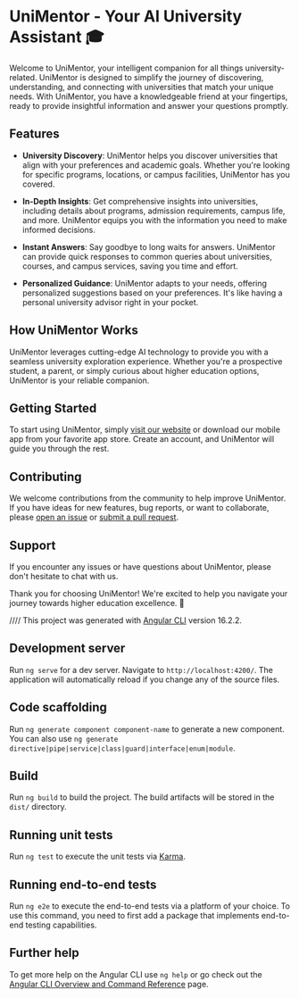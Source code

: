 # UniMentor - Your AI University Assistant 🎓

Welcome to UniMentor, your intelligent companion for all things university-related. UniMentor is designed to simplify the journey of discovering, understanding, and connecting with universities that match your unique needs. With UniMentor, you have a knowledgeable friend at your fingertips, ready to provide insightful information and answer your questions promptly.

## Features

- **University Discovery**: UniMentor helps you discover universities that align with your preferences and academic goals. Whether you're looking for specific programs, locations, or campus facilities, UniMentor has you covered.

- **In-Depth Insights**: Get comprehensive insights into universities, including details about programs, admission requirements, campus life, and more. UniMentor equips you with the information you need to make informed decisions.

- **Instant Answers**: Say goodbye to long waits for answers. UniMentor can provide quick responses to common queries about universities, courses, and campus services, saving you time and effort.

- **Personalized Guidance**: UniMentor adapts to your needs, offering personalized suggestions based on your preferences. It's like having a personal university advisor right in your pocket.

## How UniMentor Works

UniMentor leverages cutting-edge AI technology to provide you with a seamless university exploration experience. Whether you're a prospective student, a parent, or simply curious about higher education options, UniMentor is your reliable companion.

## Getting Started

To start using UniMentor, simply [visit our website](https://www.unimentor.ai) or download our mobile app from your favorite app store. Create an account, and UniMentor will guide you through the rest.

## Contributing

We welcome contributions from the community to help improve UniMentor. If you have ideas for new features, bug reports, or want to collaborate, please [open an issue](https://github.com/YourOrganization/UniMentor/issues) or [submit a pull request](https://github.com/YourOrganization/UniMentor/pulls).

## Support

If you encounter any issues or have questions about UniMentor, please don't hesitate to chat with us.


Thank you for choosing UniMentor! We're excited to help you navigate your journey towards higher education excellence. 🚀


////
This project was generated with [Angular CLI](https://github.com/angular/angular-cli) version 16.2.2.

## Development server

Run `ng serve` for a dev server. Navigate to `http://localhost:4200/`. The application will automatically reload if you change any of the source files.

## Code scaffolding

Run `ng generate component component-name` to generate a new component. You can also use `ng generate directive|pipe|service|class|guard|interface|enum|module`.

## Build

Run `ng build` to build the project. The build artifacts will be stored in the `dist/` directory.

## Running unit tests

Run `ng test` to execute the unit tests via [Karma](https://karma-runner.github.io).

## Running end-to-end tests

Run `ng e2e` to execute the end-to-end tests via a platform of your choice. To use this command, you need to first add a package that implements end-to-end testing capabilities.

## Further help

To get more help on the Angular CLI use `ng help` or go check out the [Angular CLI Overview and Command Reference](https://angular.io/cli) page.
